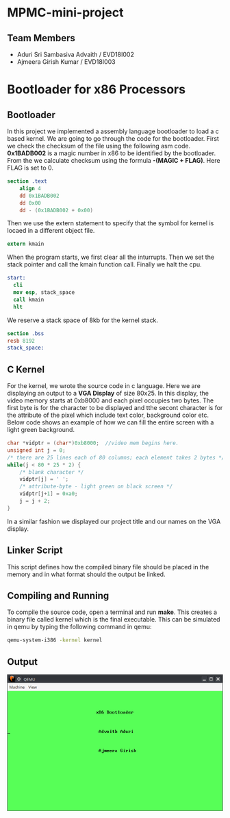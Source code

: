 # MPMC-mini-project
## Team Members
* Aduri Sri Sambasiva Advaith / EVD18I002
* Ajmeera Girish Kumar / EVD18I003

# Bootloader for x86 Processors

## Bootloader

In this project we implemented a assembly language bootloader to load a c based kernel. We are going to go through the code for the bootloader. First we check the checksum of the file using the following asm code.  **0x1BADB002** is a magic number in x86 to be identified by the bootloader. From the we calculate checksum using the formula **-(MAGIC + FLAG)**. Here FLAG is set to 0.
~~~ nasm
section .text
    align 4
    dd 0x1BADB002            
    dd 0x00                  
    dd - (0x1BADB002 + 0x00)
~~~

Then we use the extern statement to specify that the symbol for kernel is locaed in a different object file.
~~~ nasm
extern kmain
~~~
When the program starts, we first clear all the inturrupts. Then we set the stack pointer and call the kmain function call.
Finally we halt the cpu.
~~~ nasm
start:
  cli 			
  mov esp, stack_space	
  call kmain
  hlt		 	
~~~
We reserve a stack space of 8kb for the kernel stack.
~~~ nasm
section .bss
resb 8192		
stack_space:
~~~

## C Kernel  

For the kernel, we wrote the source code in c language. Here we are displaying an output to a **VGA Display** of size 80x25. In this display, the video memory starts at 0xb8000 and each pixel occupies two bytes. The first byte is for the character to be displayed and tthe secont character is for the attribute of the pixel which include text color, background color etc.  
Below code shows an example of how we can fill the entire screen with a light green background.
```c
char *vidptr = (char*)0xb8000; 	//video mem begins here.
unsigned int j = 0;
/* there are 25 lines each of 80 columns; each element takes 2 bytes */
while(j < 80 * 25 * 2) {
    /* blank character */
    vidptr[j] = ' ';
    /* attribute-byte - light green on black screen */
    vidptr[j+1] = 0xa0; 		
    j = j + 2;
}
```
In a similar fashion we displayed our project title and our names on the VGA display.

## Linker Script
This script defines how the compiled binary file should be placed in the memory and in what format should the output be linked.

## Compiling and Running
To compile the source code, open a terminal and run **make**. This creates a binary file called kernel which is the final executable. This can be simulated in qemu by typing the following command in qemu:
```bash
qemu-system-i386 -kernel kernel
```
## Output
![Output from qemu simulation](./Img/x86output.png)



